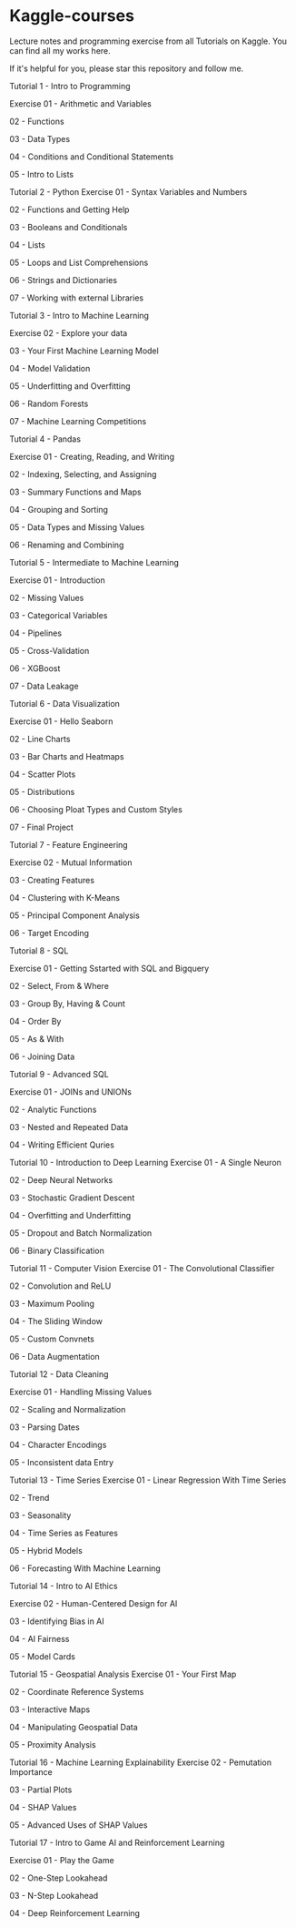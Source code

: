 # Kaggle-courses
Lecture notes and programming exercise from all Tutorials on Kaggle. You can find all my works here.

If it's helpful for you, please star this repository and follow me.

Tutorial 1 - Intro to Programming

Exercise
01 - Arithmetic and Variables

02 - Functions

03 - Data Types

04 - Conditions and Conditional Statements

05 - Intro to Lists

Tutorial 2 - Python
Exercise
01 - Syntax Variables and Numbers

02 - Functions and Getting Help

03 - Booleans and Conditionals

04 - Lists

05 - Loops and List Comprehensions

06 - Strings and Dictionaries

07 - Working with external Libraries

Tutorial 3 - Intro to Machine Learning

Exercise
02 - Explore your data

03 - Your First Machine Learning Model

04 - Model Validation

05 - Underfitting and Overfitting

06 - Random Forests

07 - Machine Learning Competitions

Tutorial 4 - Pandas

Exercise
01 - Creating, Reading, and Writing

02 - Indexing, Selecting, and Assigning

03 - Summary Functions and Maps

04 - Grouping and Sorting

05 - Data Types and Missing Values

06 - Renaming and Combining

Tutorial 5 - Intermediate to Machine Learning

Exercise
01 - Introduction

02 - Missing Values

03 - Categorical Variables

04 - Pipelines

05 - Cross-Validation

06 - XGBoost

07 - Data Leakage

Tutorial 6 - Data Visualization

Exercise
01 - Hello Seaborn

02 - Line Charts

03 - Bar Charts and Heatmaps

04 - Scatter Plots

05 - Distributions

06 - Choosing Ploat Types and Custom Styles

07 - Final Project

Tutorial 7 - Feature Engineering

Exercise
02 - Mutual Information

03 - Creating Features

04 - Clustering with K-Means

05 - Principal Component Analysis

06 - Target Encoding

Tutorial 8 - SQL

Exercise
01 - Getting Sstarted with SQL and Bigquery

02 - Select, From & Where

03 - Group By, Having & Count

04 - Order By

05 - As & With

06 - Joining Data

Tutorial 9 - Advanced SQL

Exercise
01 - JOINs and UNIONs

02 - Analytic Functions

03 - Nested and Repeated Data

04 - Writing Efficient Quries

Tutorial 10 - Introduction to Deep Learning
Exercise
01 - A Single Neuron

02 - Deep Neural Networks

03 - Stochastic Gradient Descent

04 - Overfitting and Underfitting

05 - Dropout and Batch Normalization

06 - Binary Classification

Tutorial 11 - Computer Vision
Exercise
01 - The Convolutional Classifier

02 - Convolution and ReLU

03 - Maximum Pooling

04 - The Sliding Window

05 - Custom Convnets

06 - Data Augmentation

Tutorial 12 - Data Cleaning

Exercise
01 - Handling Missing Values

02 - Scaling and Normalization

03 - Parsing Dates

04 - Character Encodings

05 - Inconsistent data Entry

Tutorial 13 - Time Series
Exercise
01 - Linear Regression With Time Series

02 - Trend

03 - Seasonality

04 - Time Series as Features

05 - Hybrid Models

06 - Forecasting With Machine Learning

Tutorial 14 - Intro to AI Ethics

Exercise
02 - Human-Centered Design for AI

03 - Identifying Bias in AI

04 - AI Fairness

05 - Model Cards

Tutorial 15 - Geospatial Analysis
Exercise
01 - Your First Map

02 - Coordinate Reference Systems

03 - Interactive Maps

04 - Manipulating Geospatial Data

05 - Proximity Analysis

Tutorial 16 - Machine Learning Explainability
Exercise
02 - Pemutation Importance

03 - Partial Plots

04 - SHAP Values

05 - Advanced Uses of SHAP Values

Tutorial 17 - Intro to Game AI and Reinforcement Learning

Exercise
01 - Play the Game

02 - One-Step Lookahead

03 - N-Step Lookahead

04 - Deep Reinforcement Learning
